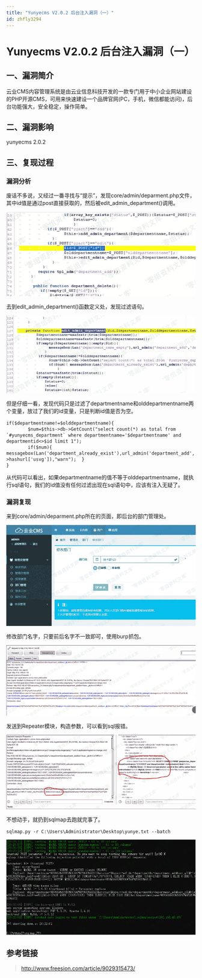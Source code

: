 ```yaml
---
title: "Yunyecms V2.0.2 后台注入漏洞（一）"
id: zhfly3294
---
```


# Yunyecms V2.0.2 后台注入漏洞（一）

## 一、漏洞简介

云业CMS内容管理系统是由云业信息科技开发的一款专门用于中小企业网站建设的PHP开源CMS，可用来快速建设一个品牌官网(PC，手机，微信都能访问)，后台功能强大，安全稳定，操作简单。

## 二、漏洞影响

yunyecms 2.0.2

## 三、复现过程

### 漏洞分析

废话不多说，又经过一番寻找与“提示”，发现core/admin/deparment.php文件，其中id值是通过post直接获取的，然后被edit_admin_department()调用。

![image](../img/a0bd7f6c46c97bbe02c95dc49c795a4d.png)

去到edit_admin_department()函数定义处，发现过滤语句。

![image](../img/b4c694888e3cc03f2198b08bbc84ae13.png)

但是仔细一看，发现代码只是过滤了departmentname和olddepartmentname两个变量，放过了我们的id变量，只是判断id值是否为空。

```
if($departmentname!=$olddepartmentname){
		$num=$this->db->GetCount("select count(*) as total from `#yunyecms_department` where departmentname='$departmentname' and departmentid<>$id limit 1");
		if($num){ messagebox(Lan('department_already_exist'),url_admin('department_add','','',$this->hashurl['usvg']),"warn");	}
} 
```

从代码可以看出，如果departmentname的值不等于olddepartmentname，就执行sql语句，我们的id值没有任何过滤出现在sql语句中，应该有注入无疑了。

### 漏洞复现

来到core/admin/deparment.php所在的页面，即后台的部门管理处。

![image](../img/9131fa1b1991056b77074f30b5271abb.png)

修改部门名字，只要前后名字不一致即可，使用burp抓包。

![image](../img/4f5edfa3ed12d16d18a71a0b6a8e1739.png)

发送到Repeater模块，构造参数，可以看到sql报错。

![image](../img/d7051c93f21b7db9868a23e19b7139f5.png)

不想动手，就扔到sqlmap去跑就完事了。

```
sqlmap.py -r C:\Users\Administrator\Desktop\yunye.txt --batch 
```

![image](../img/7419885526982a746fa9ce5f153e6e14.png)

## 参考链接

> http://www.freesion.com/article/9029315473/